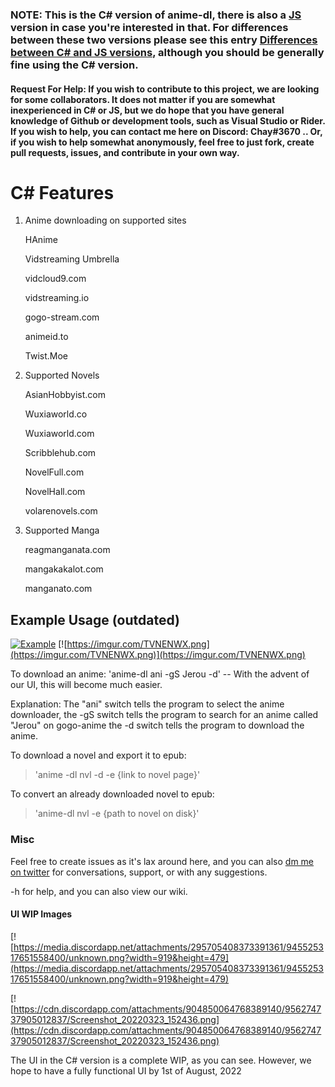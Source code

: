 ### NOTE: This is the C# version of anime-dl, there is also a [JS](https://github.com/vrienstudios/anime-dl/tree/JS) version in case you're interested in that. For differences between these two versions please see this entry [Differences between C# and JS versions](https://github.com/vrienstudios/anime-dl/wiki/Differences-between-C%23-and-JS-versions), although you should be generally fine using the C# version.

#### Request For Help: If you wish to contribute to this project, we are looking for some collaborators. It does not matter if you are somewhat inexperienced in C# or JS, but we do hope that you have general knowledge of Github or development tools, such as Visual Studio or Rider. If you wish to help, you can contact me here on Discord: Chay#3670 .. Or, if you wish to help somewhat anonymously, feel free to just fork, create pull requests, issues, and contribute in your own way.
# C# Features

1. Anime downloading on supported sites
	
	  HAnime
	
	  Vidstreaming Umbrella
	
	  vidcloud9.com
		
	  vidstreaming.io
		
	  gogo-stream.com
		
	  animeid.to
	
	  Twist.Moe

2. Supported Novels

	AsianHobbyist.com
	
	Wuxiaworld.co
	
	Wuxiaworld.com
	
	Scribblehub.com
	
	NovelFull.com

	NovelHall.com
	
	volarenovels.com
	
3. Supported Manga
	
	reagmanganata.com
	
	mangakakalot.com
	
	manganato.com

## Example Usage (outdated)

[![Example](https://img.youtube.com/vi/YgfuUqdk1fw/0.jpg)](https://www.youtube.com/watch?v=YgfuUqdk1fw)
[![https://imgur.com/TVNENWX.png](https://imgur.com/TVNENWX.png)](https://imgur.com/TVNENWX.png)

To download an anime:
'anime-dl ani -gS Jerou -d' -- With the advent of our UI, this will become much easier.

Explanation: 
The "ani" switch tells the program to select the anime downloader, the -gS switch tells the program to search for an anime called "Jerou" on gogo-anime the -d switch tells the program to download the anime.


To download a novel and export it to epub:
>'anime -dl nvl -d -e {link to novel page}'

To convert an already downloaded novel to epub:
> 'anime-dl nvl -e {path to novel on disk}'

### Misc
Feel free to create issues as it's lax around here, and you can also [dm me on twitter](https://twitter.com/shujiandou "dm me on twitter") for conversations, support, or with any suggestions.


-h for help, and you can also view our wiki.

#### UI WIP Images
[![https://media.discordapp.net/attachments/295705408373391361/945525317651558400/unknown.png?width=919&height=479](https://media.discordapp.net/attachments/295705408373391361/945525317651558400/unknown.png?width=919&height=479)

[![https://cdn.discordapp.com/attachments/904850064768389140/956274737905012837/Screenshot_20220323_152436.png](https://cdn.discordapp.com/attachments/904850064768389140/956274737905012837/Screenshot_20220323_152436.png)

The UI in the C# version is a complete WIP, as you can see. However, we hope to have a fully functional UI by 1st of August, 2022
